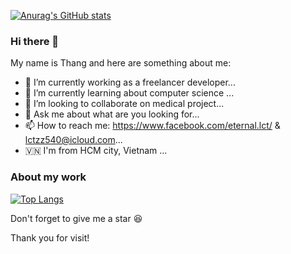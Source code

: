[![Anurag's GitHub stats](https://github-readme-stats.vercel.app/api?username=lctzz540)](https://github.com/anuraghazra/github-readme-stats)
### Hi there 👋

My name is Thang and here are something about me:
- 🔭 I’m currently working as a freelancer developer...
- 🌱 I’m currently learning about computer science ...
- 👯 I’m looking to collaborate on medical project...
- 💬 Ask me about what are you looking for...
- 📫 How to reach me: https://www.facebook.com/eternal.lct/ & lctzz540@icloud.com...
- 🇻🇳 I'm from HCM city, Vietnam ...
### About my work
[![Top Langs](https://github-readme-stats.vercel.app/api/top-langs/?username=lctzz540&size_weight=0&count_weight=1&hide=jupyter_notebook,tex)](https://github.com/anuraghazra/github-readme-stats)

Don't forget to give me a star 😆

Thank you for visit!
